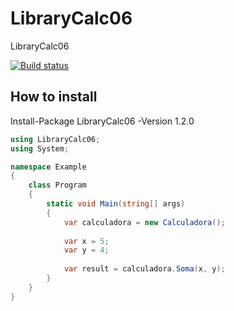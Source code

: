 # LibraryCalc06
LibraryCalc06

[![Build status](https://ci.appveyor.com/api/projects/status/mcdxfrvgtldn3jb0/branch/master?svg=true)](https://ci.appveyor.com/project/AlexandreCanaa/librarycalc06/branch/master)

## How to install
Install-Package LibraryCalc06 -Version 1.2.0

```cs
using LibraryCalc06;
using System;

namespace Example
{
    class Program
    {
        static void Main(string[] args)
        {
            var calculadora = new Calculadora();
            
            var x = 5;
            var y = 4;
            
            var result = calculadora.Soma(x, y);
        }
    }
}
